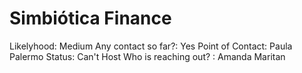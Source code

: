 # Simbiótica Finance

Likelyhood: Medium
Any contact so far?: Yes
Point of Contact: Paula Palermo
Status: Can't Host
Who is reaching out? : Amanda Maritan